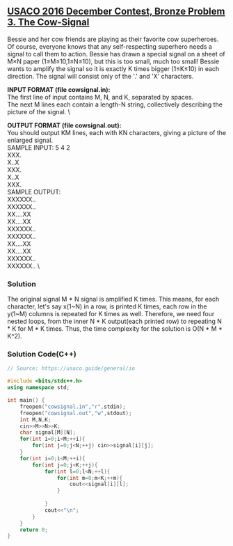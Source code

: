 ## [USACO 2016 December Contest, Bronze Problem 3. The Cow-Signal](https://usaco.org/index.php?page=viewproblem2&cpid=665&lang=en)

Bessie and her cow friends are playing as their favorite cow superheroes. Of course, everyone knows that any self-respecting superhero needs a signal to call them to action. Bessie has drawn a special signal on a sheet of M×N paper (1≤M≤10,1≤N≤10), but this is too small, much too small! Bessie wants to amplify the signal so it is exactly K times bigger (1≤K≤10) in each direction.
The signal will consist only of the '.' and 'X' characters.

**INPUT FORMAT (file cowsignal.in):** \
The first line of input contains M, N, and K, separated by spaces. \
The next M lines each contain a length-N string, collectively describing the picture of the signal. \

**OUTPUT FORMAT (file cowsignal.out):** \
You should output KM lines, each with KN characters, giving a picture of the enlarged signal. \
SAMPLE INPUT:
5 4 2 \
XXX. \
X..X \
XXX. \
X..X \
XXX. \
SAMPLE OUTPUT:\
XXXXXX.. \
XXXXXX.. \
XX....XX \
XX....XX \
XXXXXX.. \
XXXXXX.. \
XX....XX \
XX....XX \
XXXXXX.. \
XXXXXX.. \

### Solution
The original signal M * N signal is amplified K times. This means, for each character, let's say x(1~N) in a row, is printed K times, each row in the y(1~M) columns is repeated for K times as well. Therefore, we need four nested loops, from the inner N * K output(each printed row) to repeating N * K for M * K times. Thus, the time complexity for the solution is O(N * M * K^2).

### Solution Code(C++)
```cpp
// Source: https://usaco.guide/general/io

#include <bits/stdc++.h>
using namespace std;

int main() {
    freopen("cowsignal.in","r",stdin);
    freopen("cowsignal.out","w",stdout);
    int M,N,K;
    cin>>M>>N>>K;
    char signal[M][N];
    for(int i=0;i<M;++i){
        for(int j=0;j<N;++j) cin>>signal[i][j];
    } 
    for(int i=0;i<M;++i){
        for(int j=0;j<K;++j){
            for(int l=0;l<N;++l){
                for(int m=0;m<K;++m){
                    cout<<signal[i][l];
                } 
                
            } 
            cout<<"\n";
        }
    }
    return 0;
}
```
